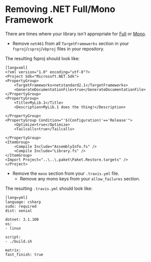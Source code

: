 # Removing .NET Full/Mono Framework

There are times where your library isn't appropriate for [Full](https://dotnet.microsoft.com/download/dotnet-framework) or [Mono](https://www.mono-project.com/).

- Remove `net461` from all `TargetFrameworks` section in your `fsproj`/`csproj`/`vbproj` files in your repository.

The resulting fsproj should look like:

    [lang=xml]
    <?xml version="1.0" encoding="utf-8"?>
    <Project Sdk="Microsoft.NET.Sdk">
    <PropertyGroup>
        <TargetFrameworks>netstandard2.1</TargetFrameworks>
        <GenerateDocumentationFile>true</GenerateDocumentationFile>
    </PropertyGroup>
    <PropertyGroup>
        <Title>MyLib.1</Title>
        <Description>MyLib.1 does the thing!</Description>

    </PropertyGroup>
    <PropertyGroup Condition="'$(Configuration)'=='Release'">
        <Optimize>true</Optimize>
        <Tailcalls>true</Tailcalls>

    </PropertyGroup>
    <ItemGroup>
        <Compile Include="AssemblyInfo.fs" />
        <Compile Include="Library.fs" />
    </ItemGroup>
    <Import Project="..\..\.paket\Paket.Restore.targets" />
    </Project>

- Remove the `mono` section from your `.travis.yml` file.
    - Remove any mono keys from your `allow_failures` section.

The resulting `.travis.yml` should look like:

    [lang=yml]
    language: csharp
    sudo: required
    dist: xenial

    dotnet: 3.1.100
    os:
    - linux

    script:
    - ./build.sh

    matrix:
    fast_finish: true
